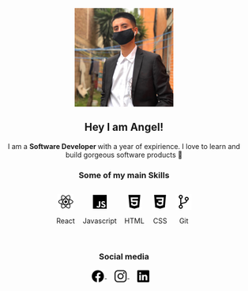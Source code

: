 <div align="center">
  <img align="center" width="200" src="./src/assets/Me.jpg"/>
  <h2 align="center">Hey I am Angel!</h2>
  <p align="center">I am a <strong>Software Developer </strong> with a year of expirience. I love to learn and build gorgeous software products 🚀</p>
</div>


<h3 align="center">Some of my main Skills</h3>
<div align="center" style='display:flex; gap: 1rem; justify-content: center;'>
  <div>
    <img style='margin-top:12px' align="center" src="./src/assets/icons/logo-react.svg" alt="React" height="32px" width="32px"/>
    <p>React</p>
  </div>
  <div>
    <img style='margin-top:12px' align="center" src="./src/assets/icons/logo-javascript.svg" alt="React" height="32px" width="32px"/>
    <p>Javascript</p>
  </div>
  <div>
    <img style='margin-top:12px' align="center" src="./src/assets/icons/logo-html5.svg" alt="React" height="32px" width="32px"/>
    <p>HTML</p>
  </div>
  <div>
    <img style='margin-top:12px' align="center" src="./src/assets/icons/logo-css3.svg" alt="React" height="32px" width="32px"/>
    <p>CSS</p>
  </div>
  <div>
    <img style='margin-top:12px' align="center" src="./src/assets/icons/logo-git.svg" alt="React" height="32px" width="32px"/>
    <p>Git</p>
  </div>
</div>

<br />

<h3 align="center">Social media</h3>
<p align="center">
   <a href="https://www.facebook.com/valencia.arcega" target="blank" style='margin-right:14px'>
    <img align="center" src="./src/assets/icons/logo-facebook.svg" alt="Mi facebook" height="28px" width="28px"/>
  </a>
   <a href="https://www.instagram.com/valencia.arcega/" target="blank" style='margin-right:14px'>
    <img align="center" src="./src/assets/icons/logo-instagram.svg" alt="Mi instagram" height="28px" width="28px" />
  </a>
  <a href="https://www.linkedin.com/in/angel-valencia-arcega-4827b9239/" target="blank" style='margin-right:14px'>
    <img align="center" src="./src/assets/icons/logo-linkedin.svg" alt="Mi linkedin" height="28px" width="28px" />
  </a>
</p>
